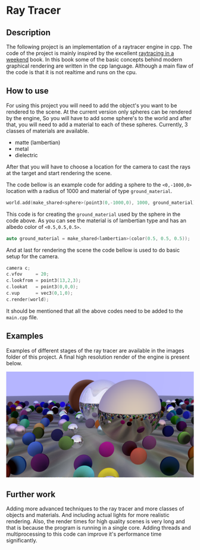 # Ray Tracer

## Description
The following project is an implementation of a raytracer engine in cpp. The code of the project is mainly inspired by 
the excellent [raytracing in a weekend](https://raytracing.github.io/books/RayTracingInOneWeekend.html) book. In this book
some of the basic concepts behind modern graphical rendering are written in the cpp language. Although a main flaw of the
code is that it is not realtime and runs on the cpu.

## How to use
For using this project you will need to add the object's you want to be rendered to the scene. At the current version only
spheres can be rendered by the engine, So you will have to add some sphere's to the world and after that, you will need to
add a material to each of these spheres. Currently, 3 classes of materials are available.

 - matte (lambertian)
 - metal
 - dielectric

After that you will have to choose a location for the camera to cast the rays at the target and start rendering the scene.

The code bellow is an example code for adding a sphere to the `<0,-1000,0>` location with a radius of 1000 and material
of type `ground_material`.
```c++
world.add(make_shared<sphere>(point3(0,-1000,0), 1000, ground_material));
```
This code is for creating the `ground_material` used by the sphere in the code above. As you can see the material is of 
lambertian type and has an albedo color of `<0.5,0.5,0.5>`.
```c++
auto ground_material = make_shared<lambertian>(color(0.5, 0.5, 0.5));
```
And at last for rendering the scene the code bellow is used to do basic setup for the camera.
```c++
camera c;
c.vfov     = 20;
c.lookfrom = point3(13,2,3);
c.lookat   = point3(0,0,0);
c.vup      = vec3(0,1,0);
c.render(world);
```
It should be mentioned that all the above codes need to be added to the `main.cpp` file.

## Examples
Examples of different stages of the ray tracer are available in the images folder of this project. A final high resolution
render of the engine is present below.

![final render](./Images/final.png)

## Further work
Adding more advanced techniques to the ray tracer and more classes of objects and materials. And including actual lights
for more realistic rendering.
Also, the render times for high quality scenes is very long and that is because the program is running in a single core.
Adding threads and multiprocessing to this code can improve it's performance time significantly.